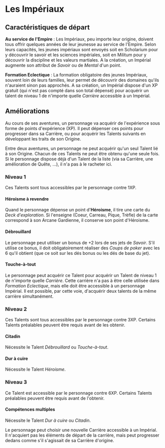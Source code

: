 # Les Impériaux


## Caractéristiques de départ

**Au service de l'Empire** : Les Impériaux, peu importe leur origine, doivent tous offrir quelques années de leur jeunesse au service de l'Empire. Selon leurs capacités, les jeunes impériaux sont envoyés soit en Scholarium pour y découvrir le savoir et les sciences impériales, soit en Militum pour y découvrir la discipline et les valeurs martiales. A la création, un Impérial augmente son attribut de _Savoir_ ou de _Mental_ d'un point.

**Formation Eclectique** : La formation obligatoire des jeunes Impériaux, souvent loin de leurs familles, leur permet de découvrir des domaines qu'ils n'auraient sinon pas approchés. A sa création, un Impérial dispose d'un XP gratuit (qui n'est pas compté dans son total dépensé) pour acquérir un talent de niveau 1 de n'importe quelle _Carrière_ accessible à un Impérial.

## Améliorations

Au cours de ses aventures, un personnage va acquérir de l'expérience sous forme de points d'expérience (XP). Il peut dépenser ces points pour progresser dans sa Carrière, ou pour acquérir les Talents suivants en développant les traits de son Origine.

Entre deux aventures, un personnage ne peut acquérir qu'un seul Talent lié à son Origine. Chacun de ces Talents ne peut être obtenu qu'une seule fois. Si le personnage dispose déjà d'un Talent de la liste (via sa Carrière, une amélioration de Quête, ...), il n'a pas à le racheter ici.

### Niveau 1

Ces Talents sont tous accessibles par le personnage contre 1XP.

#### Héroisme à revendre

Quand le personnage dépense un point d'**Héroisme**, il tire une carte du _Deck d'exploration_. Si l'enseigne (Coeur, Carreau, Pique, Trèfle) de la carte correspond à son Arcane Gardienne, il conserve son point d'Héroisme.

#### Débrouillard

Le personnage peut utiliser un bonus de +2 lors de ses jets de _Savoir_. S'il utilise ce bonus, il doit obligatoirement réaliser des _Coups de poker_ avec les 6 qu'il obtient (que ce soit sur les dés bonus ou les dés de base du jet).

#### Touche-à-tout

Le personnage peut acquérir ce Talent pour acquérir un Talent de niveau 1 de n'importe quelle _Carrière_. Cette carrière n'a pas à être celle utilisée dans _Formation Eclectique_, mais elle doit être accessible à un personnage Impérial. Il est possible, par cette voie, d'acquérir deux talents de la même carrière simultanément.

### Niveau 2

Ces Talents sont tous accessibles par le personnage contre 3XP. Certains Talents préalables peuvent être requis avant de les obtenir.

#### Citadin

Nécessite le Talent _Débrouillard_ ou _Touche-à-tout_.

#### Dur à cuire

Nécessite le Talent _Héroisme_.

### Niveau 3

Ce Talent est accessible par le personnage contre 6XP. Certains Talents préalables peuvent être requis avant de l'obtenir.

#### Compétences multiples

Nécessite le Talent _Dur à cuire_ ou _Citadin_.

Le personnage peut choisir une nouvelle Carrière accessible à un Impérial. Il n'acquiert pas les éléments de départ de la carrière, mais peut progresser dedans comme s'il s'agissait de sa Carrière d'origine.
